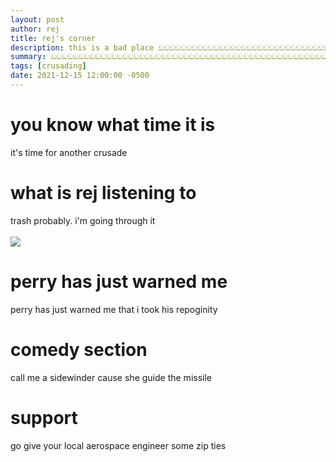 ```yaml
---
layout: post
author: rej
title: rej's corner
description: this is a bad place ඞඞඞඞඞඞඞඞඞඞඞඞඞඞඞඞඞඞඞඞඞඞඞඞඞඞඞඞඞඞඞඞඞඞඞඞඞඞඞඞඞඞඞඞඞඞඞඞඞඞඞඞඞඞඞඞඞඞඞඞඞඞඞඞඞඞඞඞඞඞඞඞඞඞඞඞඞඞඞඞඞඞඞඞඞඞඞඞඞඞඞඞඞඞඞඞඞඞඞඞඞඞඞඞඞ
summary: ඞඞඞඞඞඞඞඞඞඞඞඞඞඞඞඞඞඞඞඞඞඞඞඞඞඞඞඞඞඞඞඞඞඞඞඞඞඞඞඞඞඞඞඞඞඞඞඞඞඞඞඞඞඞඞඞඞඞඞඞඞඞඞඞඞඞඞඞඞඞඞඞඞඞඞඞඞඞඞඞඞඞඞඞඞඞඞඞඞඞඞඞඞඞඞඞඞඞඞඞඞඞඞඞඞ
tags: [crusading]
date: 2021-12-15 12:00:00 -0500
---
```

# you know what time it is
it's time for another crusade

# what is rej listening to
trash probably. i'm going through it
<br/>
<br/>
<img src="https://spotify-github-profile.vercel.app/api/view?uid=1diifnaqph0norv6er4w8r5du&cover_image=true&theme=compact" />

# perry has just warned me
perry has just warned me that i took his repoginity

# comedy section
call me a sidewinder cause she guide the missile

# support
go give your local aerospace engineer some zip ties
